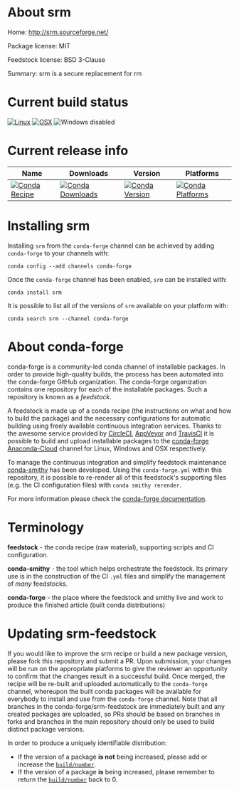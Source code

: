 About srm
=========

Home: http://srm.sourceforge.net/

Package license: MIT

Feedstock license: BSD 3-Clause

Summary: srm is a secure replacement for rm



Current build status
====================

[![Linux](https://img.shields.io/circleci/project/github/conda-forge/srm-feedstock/master.svg?label=Linux)](https://circleci.com/gh/conda-forge/srm-feedstock)
[![OSX](https://img.shields.io/travis/conda-forge/srm-feedstock/master.svg?label=macOS)](https://travis-ci.org/conda-forge/srm-feedstock)
![Windows disabled](https://img.shields.io/badge/Windows-disabled-lightgrey.svg)

Current release info
====================

| Name | Downloads | Version | Platforms |
| --- | --- | --- | --- |
| [![Conda Recipe](https://img.shields.io/badge/recipe-srm-green.svg)](https://anaconda.org/conda-forge/srm) | [![Conda Downloads](https://img.shields.io/conda/dn/conda-forge/srm.svg)](https://anaconda.org/conda-forge/srm) | [![Conda Version](https://img.shields.io/conda/vn/conda-forge/srm.svg)](https://anaconda.org/conda-forge/srm) | [![Conda Platforms](https://img.shields.io/conda/pn/conda-forge/srm.svg)](https://anaconda.org/conda-forge/srm) |

Installing srm
==============

Installing `srm` from the `conda-forge` channel can be achieved by adding `conda-forge` to your channels with:

```
conda config --add channels conda-forge
```

Once the `conda-forge` channel has been enabled, `srm` can be installed with:

```
conda install srm
```

It is possible to list all of the versions of `srm` available on your platform with:

```
conda search srm --channel conda-forge
```


About conda-forge
=================

conda-forge is a community-led conda channel of installable packages.
In order to provide high-quality builds, the process has been automated into the
conda-forge GitHub organization. The conda-forge organization contains one repository
for each of the installable packages. Such a repository is known as a *feedstock*.

A feedstock is made up of a conda recipe (the instructions on what and how to build
the package) and the necessary configurations for automatic building using freely
available continuous integration services. Thanks to the awesome service provided by
[CircleCI](https://circleci.com/), [AppVeyor](http://www.appveyor.com/)
and [TravisCI](https://travis-ci.org/) it is possible to build and upload installable
packages to the [conda-forge](https://anaconda.org/conda-forge)
[Anaconda-Cloud](http://docs.anaconda.org/) channel for Linux, Windows and OSX respectively.

To manage the continuous integration and simplify feedstock maintenance
[conda-smithy](http://github.com/conda-forge/conda-smithy) has been developed.
Using the ``conda-forge.yml`` within this repository, it is possible to re-render all of
this feedstock's supporting files (e.g. the CI configuration files) with ``conda smithy rerender``.

For more information please check the [conda-forge documentation](https://conda-forge.org/docs/).

Terminology
===========

**feedstock** - the conda recipe (raw material), supporting scripts and CI configuration.

**conda-smithy** - the tool which helps orchestrate the feedstock.
                   Its primary use is in the construction of the CI ``.yml`` files
                   and simplify the management of *many* feedstocks.

**conda-forge** - the place where the feedstock and smithy live and work to
                  produce the finished article (built conda distributions)


Updating srm-feedstock
======================

If you would like to improve the srm recipe or build a new
package version, please fork this repository and submit a PR. Upon submission,
your changes will be run on the appropriate platforms to give the reviewer an
opportunity to confirm that the changes result in a successful build. Once
merged, the recipe will be re-built and uploaded automatically to the
`conda-forge` channel, whereupon the built conda packages will be available for
everybody to install and use from the `conda-forge` channel.
Note that all branches in the conda-forge/srm-feedstock are
immediately built and any created packages are uploaded, so PRs should be based
on branches in forks and branches in the main repository should only be used to
build distinct package versions.

In order to produce a uniquely identifiable distribution:
 * If the version of a package **is not** being increased, please add or increase
   the [``build/number``](http://conda.pydata.org/docs/building/meta-yaml.html#build-number-and-string).
 * If the version of a package **is** being increased, please remember to return
   the [``build/number``](http://conda.pydata.org/docs/building/meta-yaml.html#build-number-and-string)
   back to 0.
